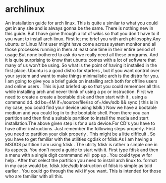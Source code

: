 archlinux
=========

An installation guide for arch linux. This is quite a similar to what you could get in any site and is always gonna be the same. There is nothing new in this guide. But I have gone through a lot of wikis so that you don't have to if you want to install arch linux.
First let me brief you with arch philosophy.Any ubuntu or Linux Mint user might have come across system monitor and all those processes running in them at least one time in their entire period of usage.But none bothered to ask do we really need all these programs. And it is quite surprising to know that ubuntu comes with a lot of software that many of us won't be using. So what is the point of having it installed in the first place. Ubuntu is a good distro for starters , but if you want control over your system and want to make things minimalistic arch is the distro for you.
I am going to give you a brief guide on installing arch both for offline users and online users . This is just briefed up so that you could remember all this while installing arch and never think of using a pc or instruction.
First we need to create a create a bootable disk and then start with it , using a command dd.
			dd bs=4M if=/source/file/iso of=/dev/sdb && sync ( this is in my case, you could find your device using lsblk )
Now we have a bootable medium and you could log in to the bootable shell. From there you can partition and then find a suitable partition to install the media and start installation.The above given step is for a usb device.For CD's you have to have other instructions.
 Just remember the following steps properly. First you need to partition your disk properly . This might be a litte difficult . So you have to get familiar with the utilities cgdisk or fdisk.As I am having a MSDOS partition I am using fdisk . The utility fdisk is rather a simple one in its aspects. You don't need a guide to start with it. First type fdisk and then a menu with a single digit commmand will pop up . You could type w for help . After that select the partition you need to install arch linux to. format in my case would be. 
		       fdisk /dev/sdb
Instruction of fdisk is simple as told earlier . You could go through the wiki if you want. This is intended for those who are familiar with all this. 
